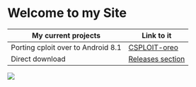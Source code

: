 # Welcome to my Site

My current projects | Link to it
--------------------|----------
Porting cploit over to Android 8.1 | [CSPLOIT-oreo](https://github.com/daerich/csploit-oreo)
Direct download | [Releases section](https://github.com/daerich/csploit-oreo/releases/tag/v1.6.6-rc.2-UNOFFICAL)





[<img src="https://badges.steamprofile.com/profile/default/steam/76561198122078540.png">](https://steamcommunity.com/id/daerich)
